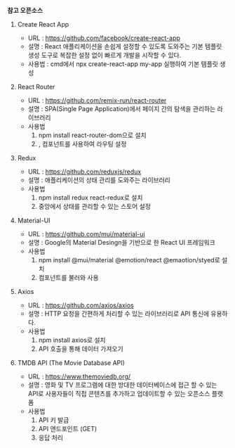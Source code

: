 **참고 오픈소스**

1. Create React App

   - URL : https://github.com/facebook/create-react-app
   - 설명 : React 애플리케이션을 손쉽게 설정할 수 있도록 도와주는 기본 템플릿 생성 도구로 복잡한 설정 없이 빠르게 개발을 시작할 수 있다.
   - 사용법 : cmd에서 npx create-react-app my-app 실행하여 기본 템플릿 생성

2. React Router

   - URL : https://github.com/remix-run/react-router
   - 설명 : SPA(Single Page Application)에서 페이지 간의 탐색을 관리하는 라이브러리
   - 사용법
     1. npm install react-router-dom으로 설치
     2. <BrouwserRouter>, <Router> 컴포넌트를 사용하여 라우팅 설정

3. Redux

   - URL : https://github.com/reduxjs/redux
   - 설명 : 애플리케이션의 상태 관리를 도와주는 라이브러리
   - 사용법
     1. npm install redux react-redux로 설치
     2. 중앙에서 상태를 관리할 수 있는 스토어 설정

4. Material-UI

   - URL : https://github.com/mui/material-ui
   - 설명 : Google의 Material Desingn을 기반으로 한 React UI 프레임워크
   - 사용법
     1. npm install @mui/material @emotion/react @emaotion/styed로 설치
     2. 컴포넌트를 불러와 사용

5. Axios

   - URL : https://github.com/axios/axios
   - 설명 : HTTP 요청을 간편하게 처리할 수 있는 라이브러리로 API 통신에 유용하다.
   - 사용법
     1. npm install axios로 설치
     2. API 호출을 통해 데이터 가져오기

6. TMDB API (The Movie Database API)
   - URL : https://www.themoviedb.org/
   - 설명 : 영화 및 TV 프로그램에 대한 방대한 데이터베이스에 접근 할 수 있는 API로 사용자들이 직접 콘텐츠를 추가하고 업데이트할 수 있는 오픈소스 플랫폼
   - 사용법
     1. API 키 발급
     2. API 앤드포인트 (GET)
     3. 응답 처리
